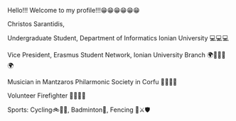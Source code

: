 Hello!!! Welcome to my profile!!!😁😁😁😁😁😁

Christos Sarantidis,

Undergraduate Student, Department of Informatics Ionian University  💻💻💻

Vice President, Erasmus Student Network, Ionian University Branch 🌍🔮🌐🔮🌍

Musician in Mantzaros Philarmonic Society in Corfu 📯🎼🎵🥁

Volunteer Firefighter 👨‍🚒🚒🧯

Sports: Cycling🚲🚵‍♂️, Badminton🏸, Fencing 🤺⚔🛡
